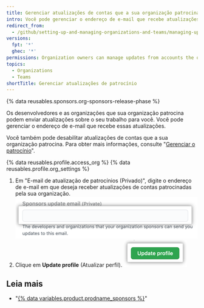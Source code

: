 ```yaml
---
title: Gerenciar atualizações de contas que a sua organização patrocina
intro: Você pode gerenciar o endereço de e-mail que recebe atualizações de contas patrocinadas pela sua organização.
redirect_from:
  - /github/setting-up-and-managing-organizations-and-teams/managing-updates-from-accounts-your-organization-sponsors
versions:
  fpt: '*'
  ghec: '*'
permissions: Organization owners can manage updates from accounts the organization sponsors.
topics:
  - Organizations
  - Teams
shortTitle: Gerenciar atualizações de patrocínio
---
```


{% data reusables.sponsors.org-sponsors-release-phase %}

Os desenvolvedores e as organizações que sua organização patrocina podem enviar atualizações sobre o seu trabalho para você. Você pode gerenciar o endereço de e-mail que recebe essas atualizações.

Você também pode desabilitar atualizações de contas que a sua organização patrocina. Para obter mais informações, consulte "[Gerenciar o patrocínio](/sponsors/sponsoring-open-source-contributors/managing-your-sponsorship#managing-email-updates-for-your-sponsorship)".

{% data reusables.profile.access_org %}
{% data reusables.profile.org_settings %}
1. Em "E-mail de atualização de patrocínios (Privado)", digite o endereço de e-mail em que deseja receber atualizações de contas patrocinadas pela sua organização. ![Caixa de texto para inserir o endereço de email para receber atualizações de contas patrocinadas](/assets/images/help/sponsors/organization-update-email-textbox.png)
1. Clique em **Update profile** (Atualizar perfil). ![Botão Update profile (Atualizar perfil)](/assets/images/help/organizations/update-profile-button.png)

## Leia mais

- "[{% data variables.product.prodname_sponsors %}](/sponsors)"

